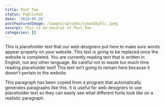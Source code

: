 ```yaml
---
title: Post Two
status: Published
date: '2018-03-28'
postFeaturedImage: /images/uploads/vyouw5byhlc.jpeg
excerpt: This is an excerpt of Post Two
categories: []
---
```

This is placeholder text that our web designers put here to make sure words appear properly on your website. This text is going to be replaced once the website is completed. You are currently reading text that is written in English, not any other language. Be careful not to waste too much time reading placeholder text! This text isn’t going to remain here because it doesn't pertain to the website.

This paragraph has been copied from a program that automatically generates paragraphs like this. It is useful for web designers to use placeholder text so they can easily see what different fonts look like on a realistic paragraph.
